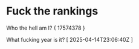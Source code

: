 # Fuck the rankings

Who the hell am I?
{ 17574378 }

What fucking year is it?
[ 2025-04-14T23:06:40Z ]
